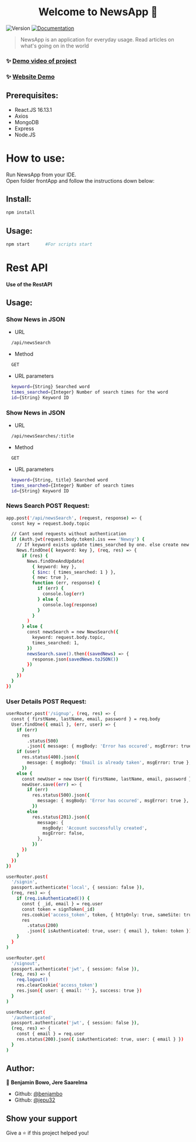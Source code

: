 <h1 align="center">Welcome to NewsApp 👋</h1>
<p>
  <img alt="Version" src="https://img.shields.io/badge/version-0.1.0-blue.svg?cacheSeconds=2592000" />
  <a href="https://github.com/benjambo/NewsApp" target="_blank">
    <img alt="Documentation" src="https://img.shields.io/badge/documentation-yes-brightgreen.svg" />
  </a>
</p>

> NewsApp is an application for everyday usage. Read articles on what's going on in the world

### ✨ [Demo video of project](https://drive.google.com/file/d/1MwZrIF2ykMxbIy1aYI13n1e3GKCRD7Ky/view?usp=sharing)

### ✨ [Website Demo](https://benjambo.github.io/Newsy/#/)

## Prerequisites:

- React.JS 16.13.1
- Axios
- MongoDB
- Express
- Node.JS

# How to use:

Run NewsApp from your IDE. <br />
Open folder frontApp and follow the instructions down below:

## Install:

```sh
npm install
```

## Usage:

```sh
npm start      #For scripts start
```

# Rest API

#### Use of the RestAPI

## Usage:

### Show News in JSON

- URL

```sh
  /api/newsSearch
```

- Method

```sh
  GET
```

- URL parameters

```sh
  keyword={String} Searched word
  times_searched={Integer} Number of search times for the word
  id={String} Keyword ID
```

### Show News in JSON

- URL

```sh
  /api/newsSearches/:title
```

- Method

```sh
  GET
```

- URL parameters

```sh
  keyword={String, title} Searched word
  times_searched={Integer} Number of search times
  id={String} Keyword ID
```

### News Search POST Request:

```sh
app.post('/api/newsSearch', (request, response) => {
  const key = request.body.topic

  // Cant send requests without authentication
  if (Auth.jwt(request.body.token).iss === 'Newsy') {
    // If keyword exists update times_searched by one. else create new document
    News.findOne({ keyword: key }, (req, res) => {
      if (res) {
        News.findOneAndUpdate(
          { keyword: key },
          { $inc: { times_searched: 1 } },
          { new: true },
          function (err, response) {
            if (err) {
              console.log(err)
            } else {
              console.log(response)
            }
          }
        )
      } else {
        const newsSearch = new NewsSearch({
          keyword: request.body.topic,
          times_searched: 1,
        })
        newsSearch.save().then((savedNews) => {
          response.json(savedNews.toJSON())
        })
      }
    })
  }
})
```

### User Details POST Request:

```sh
userRouter.post('/signup', (req, res) => {
  const { firstName, lastName, email, password } = req.body
  User.findOne({ email }, (err, user) => {
    if (err)
      res
        .status(500)
        .json({ message: { msgBody: 'Error has occured', msgError: true } })
    if (user)
      res.status(400).json({
        message: { msgBody: 'Email is already taken', msgError: true },
      })
    else {
      const newUser = new User({ firstName, lastName, email, password })
      newUser.save((err) => {
        if (err)
          res.status(500).json({
            message: { msgBody: 'Error has occured', msgError: true },
          })
        else
          res.status(201).json({
            message: {
              msgBody: 'Account successfully created',
              msgError: false,
            },
          })
      })
    }
  })
})

userRouter.post(
  '/signin',
  passport.authenticate('local', { session: false }),
  (req, res) => {
    if (req.isAuthenticated()) {
      const { _id, email } = req.user
      const token = signToken(_id)
      res.cookie('access_token', token, { httpOnly: true, sameSite: true })
      res
        .status(200)
        .json({ isAuthenticated: true, user: { email }, token: token })
    }
  }
)

userRouter.get(
  '/signout',
  passport.authenticate('jwt', { session: false }),
  (req, res) => {
    req.logout()
    res.clearCookie('access_token')
    res.json({ user: { email: '' }, success: true })
  }
)

userRouter.get(
  '/authenticated',
  passport.authenticate('jwt', { session: false }),
  (req, res) => {
    const { email } = req.user
    res.status(200).json({ isAuthenticated: true, user: { email } })
  }
)
```

## Author:

👤 **Benjamin Bowo, Jere Saarelma**

- Github: [@benjambo](https://github.com/benjambo)
- Github: [@jepu32](https://github.com/jepu32)

## Show your support

Give a ⭐️ if this project helped you!
